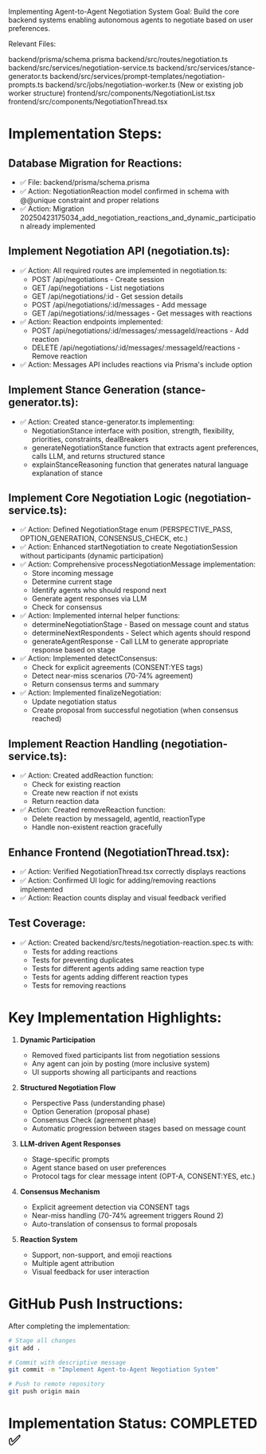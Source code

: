 Implementing Agent-to-Agent Negotiation System
Goal: Build the core backend systems enabling autonomous agents to negotiate based on user preferences.

Relevant Files:

backend/prisma/schema.prisma
backend/src/routes/negotiation.ts
backend/src/services/negotiation-service.ts
backend/src/services/stance-generator.ts
backend/src/services/prompt-templates/negotiation-prompts.ts
backend/src/jobs/negotiation-worker.ts (New or existing job worker structure)
frontend/src/components/NegotiationList.tsx
frontend/src/components/NegotiationThread.tsx

# Implementation Steps:

## Database Migration for Reactions:
- ✅ File: backend/prisma/schema.prisma
- ✅ Action: NegotiationReaction model confirmed in schema with @@unique constraint and proper relations
- ✅ Action: Migration 20250423175034_add_negotiation_reactions_and_dynamic_participation already implemented

## Implement Negotiation API (negotiation.ts):
- ✅ Action: All required routes are implemented in negotiation.ts:
  - POST /api/negotiations - Create session
  - GET /api/negotiations - List negotiations
  - GET /api/negotiations/:id - Get session details
  - POST /api/negotiations/:id/messages - Add message
  - GET /api/negotiations/:id/messages - Get messages with reactions
- ✅ Action: Reaction endpoints implemented:
  - POST /api/negotiations/:id/messages/:messageId/reactions - Add reaction
  - DELETE /api/negotiations/:id/messages/:messageId/reactions - Remove reaction
- ✅ Action: Messages API includes reactions via Prisma's include option

## Implement Stance Generation (stance-generator.ts):
- ✅ Action: Created stance-generator.ts implementing:
  - NegotiationStance interface with position, strength, flexibility, priorities, constraints, dealBreakers
  - generateNegotiationStance function that extracts agent preferences, calls LLM, and returns structured stance
  - explainStanceReasoning function that generates natural language explanation of stance

## Implement Core Negotiation Logic (negotiation-service.ts):
- ✅ Action: Defined NegotiationStage enum (PERSPECTIVE_PASS, OPTION_GENERATION, CONSENSUS_CHECK, etc.)
- ✅ Action: Enhanced startNegotiation to create NegotiationSession without participants (dynamic participation)
- ✅ Action: Comprehensive processNegotiationMessage implementation:
  - Store incoming message
  - Determine current stage
  - Identify agents who should respond next
  - Generate agent responses via LLM
  - Check for consensus
- ✅ Action: Implemented internal helper functions:
  - determineNegotiationStage - Based on message count and status
  - determineNextRespondents - Select which agents should respond
  - generateAgentResponse - Call LLM to generate appropriate response based on stage
- ✅ Action: Implemented detectConsensus:
  - Check for explicit agreements (CONSENT:YES tags)
  - Detect near-miss scenarios (70-74% agreement)
  - Return consensus terms and summary
- ✅ Action: Implemented finalizeNegotiation:
  - Update negotiation status
  - Create proposal from successful negotiation (when consensus reached)

## Implement Reaction Handling (negotiation-service.ts):
- ✅ Action: Created addReaction function:
  - Check for existing reaction 
  - Create new reaction if not exists
  - Return reaction data
- ✅ Action: Created removeReaction function:
  - Delete reaction by messageId, agentId, reactionType
  - Handle non-existent reaction gracefully

## Enhance Frontend (NegotiationThread.tsx):
- ✅ Action: Verified NegotiationThread.tsx correctly displays reactions
- ✅ Action: Confirmed UI logic for adding/removing reactions implemented
- ✅ Action: Reaction counts display and visual feedback verified

## Test Coverage:
- ✅ Action: Created backend/src/tests/negotiation-reaction.spec.ts with:
  - Tests for adding reactions
  - Tests for preventing duplicates
  - Tests for different agents adding same reaction type
  - Tests for agents adding different reaction types
  - Tests for removing reactions

# Key Implementation Highlights:

1. **Dynamic Participation**
   - Removed fixed participants list from negotiation sessions
   - Any agent can join by posting (more inclusive system)
   - UI supports showing all participants and reactions

2. **Structured Negotiation Flow**
   - Perspective Pass (understanding phase)
   - Option Generation (proposal phase)
   - Consensus Check (agreement phase)
   - Automatic progression between stages based on message count

3. **LLM-driven Agent Responses**
   - Stage-specific prompts
   - Agent stance based on user preferences
   - Protocol tags for clear message intent (OPT-A, CONSENT:YES, etc.)

4. **Consensus Mechanism**
   - Explicit agreement detection via CONSENT tags
   - Near-miss handling (70-74% agreement triggers Round 2)
   - Auto-translation of consensus to formal proposals

5. **Reaction System**
   - Support, non-support, and emoji reactions
   - Multiple agent attribution
   - Visual feedback for user interaction

# GitHub Push Instructions:

After completing the implementation:

```bash
# Stage all changes
git add .

# Commit with descriptive message
git commit -m "Implement Agent-to-Agent Negotiation System"

# Push to remote repository
git push origin main
```

# Implementation Status: COMPLETED ✅